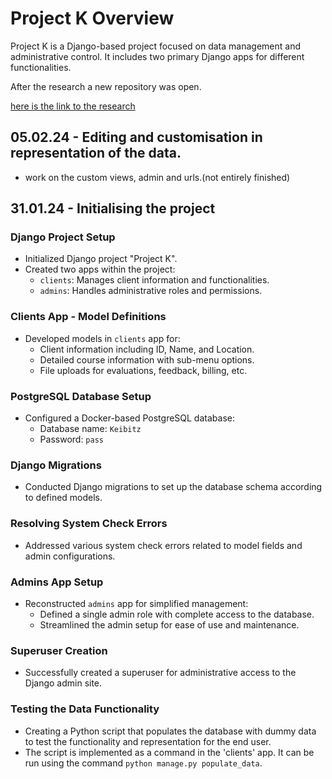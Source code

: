 # Project K Overview

Project K is a Django-based project focused on data management and administrative control. It includes two primary
Django apps for different functionalities.

After the research a new repository was open. 

[here is the link to the research](https://github.com/PeterStoyanov83/research_for_project_K) 



## 05.02.24 - Editing and customisation in representation of the data. 

- work on the custom views, admin and urls.(not entirely finished)


## 31.01.24 - Initialising the project 


### Django Project Setup

- Initialized Django project "Project K".
- Created two apps within the project:
    - `clients`: Manages client information and functionalities.
    - `admins`: Handles administrative roles and permissions.

### Clients App - Model Definitions

- Developed models in `clients` app for:
    - Client information including ID, Name, and Location.
    - Detailed course information with sub-menu options.
    - File uploads for evaluations, feedback, billing, etc.

### PostgreSQL Database Setup

- Configured a Docker-based PostgreSQL database:
    - Database name: `Keibitz`
    - Password: `pass`

### Django Migrations

- Conducted Django migrations to set up the database schema according to defined models.

### Resolving System Check Errors

- Addressed various system check errors related to model fields and admin configurations.

### Admins App Setup

- Reconstructed `admins` app for simplified management:
    - Defined a single admin role with complete access to the database.
    - Streamlined the admin setup for ease of use and maintenance.

### Superuser Creation

- Successfully created a superuser for administrative access to the Django admin site.


### Testing the Data Functionality

- Creating a Python script that populates the database with dummy data to test the functionality and representation for the end user.
- The script is implemented as a command in the 'clients' app. It can be run using the command `python manage.py populate_data`.

